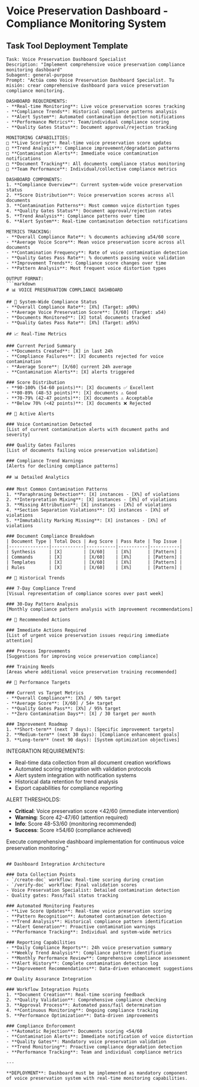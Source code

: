 # Voice Preservation Dashboard - Compliance Monitoring System

## Task Tool Deployment Template
```
Task: Voice Preservation Dashboard Specialist
Description: "Implement comprehensive voice preservation compliance monitoring dashboard"
Subagent: general-purpose
Prompt: "Actúa como Voice Preservation Dashboard Specialist. Tu misión: crear comprehensive dashboard para voice preservation compliance monitoring.

DASHBOARD REQUIREMENTS:
- **Real-time Monitoring**: Live voice preservation scores tracking
- **Compliance Trends**: Historical compliance patterns analysis
- **Alert System**: Automated contamination detection notifications
- **Performance Metrics**: Team/individual compliance scoring
- **Quality Gates Status**: Document approval/rejection tracking

MONITORING CAPABILITIES:
□ **Live Scoring**: Real-time voice preservation score updates
□ **Trend Analysis**: Compliance improvement/degradation patterns
□ **Contamination Alerts**: Immediate voice contamination notifications
□ **Document Tracking**: All documents compliance status monitoring
□ **Team Performance**: Individual/collective compliance metrics

DASHBOARD COMPONENTS:
1. **Compliance Overview**: Current system-wide voice preservation status
2. **Score Distribution**: Voice preservation scores across all documents
3. **Contamination Patterns**: Most common voice distortion types
4. **Quality Gates Status**: Document approval/rejection rates
5. **Trend Analysis**: Compliance patterns over time
6. **Alert System**: Real-time contamination detection notifications

METRICS TRACKING:
- **Overall Compliance Rate**: % documents achieving ≥54/60 score
- **Average Voice Score**: Mean voice preservation score across all documents
- **Contamination Frequency**: Rate of voice contamination detection
- **Quality Gates Pass Rate**: % documents passing voice validation
- **Improvement Trends**: Compliance score changes over time
- **Pattern Analysis**: Most frequent voice distortion types

OUTPUT FORMAT:
```markdown
# 📊 VOICE PRESERVATION COMPLIANCE DASHBOARD

## 🎯 System-Wide Compliance Status
- **Overall Compliance Rate**: [X%] (Target: ≥90%)
- **Average Voice Preservation Score**: [X/60] (Target: ≥54)
- **Documents Monitored**: [X] total documents tracked
- **Quality Gates Pass Rate**: [X%] (Target: ≥95%)

## 📈 Real-Time Metrics

### Current Period Summary
- **Documents Created**: [X] in last 24h
- **Compliance Failures**: [X] documents rejected for voice contamination
- **Average Score**: [X/60] current 24h average
- **Contamination Alerts**: [X] alerts triggered

### Score Distribution
- **90-100% (54-60 points)**: [X] documents ✅ Excellent
- **80-89% (48-53 points)**: [X] documents ⚠️ Good
- **70-79% (42-47 points)**: [X] documents ⚠️ Acceptable
- **Below 70% (<42 points)**: [X] documents ❌ Rejected

## 🚨 Active Alerts

### Voice Contamination Detected
[List of current contamination alerts with document paths and severity]

### Quality Gates Failures
[List of documents failing voice preservation validation]

### Compliance Trend Warnings
[Alerts for declining compliance patterns]

## 📊 Detailed Analytics

### Most Common Contamination Patterns
1. **Paraphrasing Detection**: [X] instances - [X%] of violations
2. **Interpretation Mixing**: [X] instances - [X%] of violations
3. **Missing Attribution**: [X] instances - [X%] of violations
4. **Section Separation Violations**: [X] instances - [X%] of violations
5. **Immutability Marking Missing**: [X] instances - [X%] of violations

### Document Compliance Breakdown
| Document Type | Total Docs | Avg Score | Pass Rate | Top Issue |
|---------------|------------|-----------|-----------|-----------|
| Synthesis     | [X]        | [X/60]    | [X%]      | [Pattern] |
| Commands      | [X]        | [X/60]    | [X%]      | [Pattern] |
| Templates     | [X]        | [X/60]    | [X%]      | [Pattern] |
| Rules         | [X]        | [X/60]    | [X%]      | [Pattern] |

## 📅 Historical Trends

### 7-Day Compliance Trend
[Visual representation of compliance scores over past week]

### 30-Day Pattern Analysis
[Monthly compliance pattern analysis with improvement recommendations]

## 🔧 Recommended Actions

### Immediate Actions Required
[List of urgent voice preservation issues requiring immediate attention]

### Process Improvements
[Suggestions for improving voice preservation compliance]

### Training Needs
[Areas where additional voice preservation training recommended]

## 🎯 Performance Targets

### Current vs Target Metrics
- **Overall Compliance**: [X%] / 90% target
- **Average Score**: [X/60] / 54+ target
- **Quality Gates Pass**: [X%] / 95% target
- **Zero Contamination Days**: [X] / 30 target per month

### Improvement Roadmap
1. **Short-term** (next 7 days): [Specific improvement targets]
2. **Medium-term** (next 30 days): [Compliance enhancement goals]
3. **Long-term** (next 90 days): [System optimization objectives]
```

INTEGRATION REQUIREMENTS:
- Real-time data collection from all document creation workflows
- Automated scoring integration with validation protocols
- Alert system integration with notification systems
- Historical data retention for trend analysis
- Export capabilities for compliance reporting

ALERT THRESHOLDS:
- **Critical**: Voice preservation score <42/60 (immediate intervention)
- **Warning**: Score 42-47/60 (attention required)
- **Info**: Score 48-53/60 (monitoring recommended)
- **Success**: Score ≥54/60 (compliance achieved)

Execute comprehensive dashboard implementation for continuous voice preservation monitoring."
```

## Dashboard Integration Architecture

### Data Collection Points
- `/create-doc` workflow: Real-time scoring during creation
- `/verify-doc` workflow: Final validation scores
- Voice Preservation Specialist: Detailed contamination detection
- Quality gates: Pass/fail status tracking

### Automated Monitoring Features
- **Live Score Updates**: Real-time voice preservation scoring
- **Pattern Recognition**: Automated contamination detection
- **Trend Analysis**: Historical compliance pattern identification
- **Alert Generation**: Proactive contamination warnings
- **Performance Tracking**: Individual and system-wide metrics

### Reporting Capabilities
- **Daily Compliance Reports**: 24h voice preservation summary
- **Weekly Trend Analysis**: Compliance pattern identification
- **Monthly Performance Review**: Comprehensive compliance assessment
- **Alert History**: Complete contamination detection log
- **Improvement Recommendations**: Data-driven enhancement suggestions

## Quality Assurance Integration

### Workflow Integration Points
1. **Document Creation**: Real-time scoring feedback
2. **Quality Validation**: Comprehensive compliance checking
3. **Approval Process**: Automated pass/fail determination
4. **Continuous Monitoring**: Ongoing compliance tracking
5. **Performance Optimization**: Data-driven improvements

### Compliance Enforcement
- **Automatic Rejection**: Documents scoring <54/60
- **Contamination Alerts**: Immediate notification of voice distortion
- **Quality Gates**: Mandatory voice preservation validation
- **Trend Monitoring**: Proactive compliance degradation detection
- **Performance Tracking**: Team and individual compliance metrics

---

**DEPLOYMENT**: Dashboard must be implemented as mandatory component of voice preservation system with real-time monitoring capabilities.